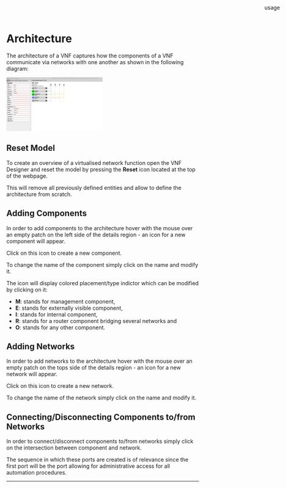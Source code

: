 Architecture
============

The architecture of a VNF captures how the components of a VNF communicate via networks with one another as shown in the following diagram:

<img src="images/overview.png" alt="VNF Overview" width="50%"/>


Reset Model
-----------

To create an overview of a virtualised network function open the VNF Designer and reset the model by pressing the **Reset** icon located at the top of the webpage.

This will remove all previously defined entities and allow to define the architecture from scratch.

Adding Components
-----------------

In order to add components to the architecture hover with the mouse over an empty patch on the left side of the details region - an icon for a new component will appear.

Click on this icon to create a new component.

To change the name of the component simply click on the name and modify it.

The icon will display colored placement/type indictor which can be modified by clicking on it:

* **M**: stands for management component,
* **E**: stands for externally visible component,
* **I**: stands for internal component,
* **R**: stands for a router component bridging several networks and
* **O**: stands for any other component.

Adding Networks
---------------

In order to add networks to the architecture hover with the mouse over an empty patch on the tops side of the details region - an icon for a new network will appear.

Click on this icon to create a new network.

To change the name of the network simply click on the name and modify it.

Connecting/Disconnecting Components to/from Networks
----------------------------------------------------

In order to connect/disconnect components to/from networks simply click on the intersection between component and network.

The sequence in which these ports are created is of relevance since the first port will be the port allowing for administrative access for all automation procedures.

-----

<div style="z-index:100; position: fixed; top: 16px; right: 16px;"><a style="text-decoration: none;" href="index.html?usage.md">usage</a></div>

